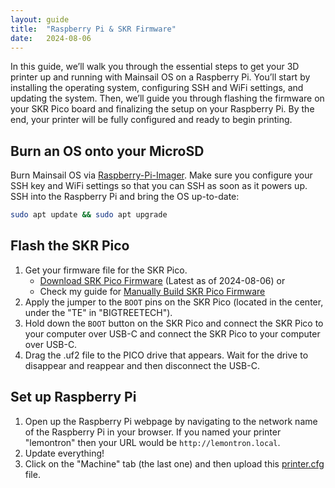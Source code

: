 ```yaml
---
layout: guide
title:  "Raspberry Pi & SKR Firmware"
date:   2024-08-06
---
```


In this guide, we’ll walk you through the essential steps to get your 3D printer up and running with Mainsail OS on a
Raspberry Pi. You’ll start by installing the operating system, configuring SSH and WiFi settings, and updating the
system. Then, we’ll guide you through flashing the firmware on your SKR Pico board and finalizing the setup on your
Raspberry Pi. By the end, your printer will be fully configured and ready to begin printing.

## Burn an OS onto your MicroSD

Burn Mainsail OS via [Raspberry-Pi-Imager](https://www.raspberrypi.com/software/). Make sure you configure your SSH key and WiFi
settings so that you can SSH as soon as it powers up.
SSH into the Raspberry Pi and bring the OS up-to-date:

```bash
sudo apt update && sudo apt upgrade
```

## Flash the SKR Pico

1. Get your firmware file for the SKR Pico.
    - [Download SRK Pico Firmware](/assets/downloads/klipper.uf2) (Latest as of 2024-08-06) or
    - Check my guide for [Manually Build SKR Pico Firmware](/guides/manually-build-firmware/)
2. Apply the jumper to the `BOOT` pins on the SKR Pico (located in the center, under the "TE" in "BIGTREETECH").
3. Hold down the `BOOT` button on the SKR Pico and connect the SKR Pico to your computer over USB-C and connect the SKR
   Pico to your computer over USB-C.
4. Drag the .uf2 file to the PICO drive that appears. Wait for the drive to disappear and reappear and then disconnect
   the USB-C.

## Set up Raspberry Pi

1. Open up the Raspberry Pi webpage by navigating to the network name of the Raspberry Pi in your browser. If you named
   your printer "lemontron" then your URL would be `http://lemontron.local`.
2. Update everything!
3. Click on the "Machine" tab (the last one) and then upload this [printer.cfg](/assets/downloads/printer.cfg) file. 